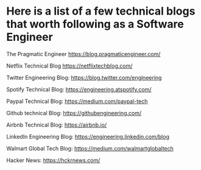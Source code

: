 # Here is a list of a few technical blogs that worth following as a Software Engineer

The Pragmatic Engineer https://blog.pragmaticengineer.com/

Netflix Technical Blog https://netflixtechblog.com/

Twitter Engineering Blog: https://blog.twitter.com/engineering

Spotify Technical Blog: https://engineering.atspotify.com/

Paypal Technical Blog: https://medium.com/paypal-tech

Github technical Blog: https://githubengineering.com/

Airbnb Technical Blog: https://airbnb.io/

LinkedIn Engineering Blog: https://engineering.linkedin.com/blog

Walmart Global Tech Blog: https://medium.com/walmartglobaltech

Hacker News: https://hckrnews.com/

